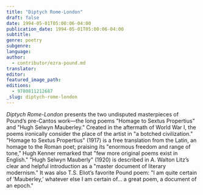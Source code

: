 ```yaml
---
title: "Diptych Rome-London"
draft: false
date: 1994-05-01T05:00:06-04:00
publication_date: 1994-05-01T05:00:06-04:00
subtitle:
genre: poetry
subgenre:
language:
author:
  - contributor/ezra-pound.md
translator:
editor:
featured_image_path:
editions:
  - 9780811212687
_slug: diptych-rome-london
---
```


_Diptych Rome-London_ presents the two undisputed masterpieces of Pound’s pre-Cantos work––the long poems "Homage to Sextus Propertius" and "Hugh Selwyn Mauberley." Created in the aftermath of World War I, the poems ironically consider the place of the artist in "a botched civilization." "Homage to Sextus Propertius" (1917) is a free translation from the Latin, an homage to the Roman poet; praising its "enormous freedom and range of tone," Hugh Kenner remarked that "few more original poems exist in English." "Hugh Selwyn Mauberly" (1920) is described in A. Walton Litz’s clear and helpful introduction as a "master document of literary modernism." It was also T.S. Eliot’s favorite Pound poem: "I am quite certain of ’Mauberley,’ whatever else I am certain of... a great poem, a document of an epoch."

